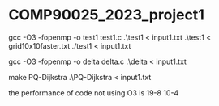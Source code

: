 # COMP90025_2023_project1

gcc -O3 -fopenmp -o test1 test1.c
.\test1 < input1.txt 
.\test1 < grid10x10faster.txt
./test1 < input1.txt

gcc -O3 -fopenmp -o delta delta.c
.\delta < input1.txt



make PQ-Dijkstra
.\PQ-Dijkstra < input1.txt

the performance of code not using O3 is 19-8 10-4